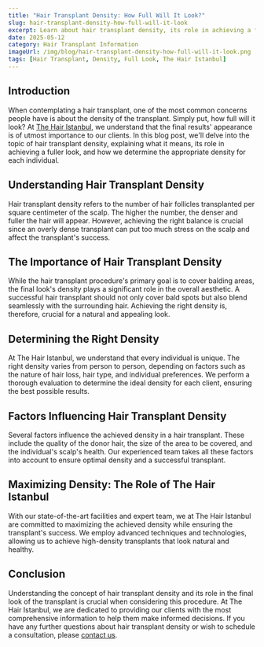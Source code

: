```yaml
---
title: "Hair Transplant Density: How Full Will It Look?"
slug: hair-transplant-density-how-full-will-it-look
excerpt: Learn about hair transplant density, its role in achieving a fuller look, and how it's determined at The Hair Istanbul.
date: 2025-05-12
category: Hair Transplant Information
imageUrl: /img/blog/hair-transplant-density-how-full-will-it-look.png
tags: [Hair Transplant, Density, Full Look, The Hair Istanbul]
---
```


<h2>Introduction</h2>
<p>When contemplating a hair transplant, one of the most common concerns people have is about the density of the transplant. Simply put, how full will it look? At <a href="https://thehairistanbul.com">The Hair Istanbul</a>, we understand that the final results' appearance is of utmost importance to our clients. In this blog post, we'll delve into the topic of hair transplant density, explaining what it means, its role in achieving a fuller look, and how we determine the appropriate density for each individual.</p>

<h2>Understanding Hair Transplant Density</h2>
<p>Hair transplant density refers to the number of hair follicles transplanted per square centimeter of the scalp. The higher the number, the denser and fuller the hair will appear. However, achieving the right balance is crucial since an overly dense transplant can put too much stress on the scalp and affect the transplant's success.</p>

<h2>The Importance of Hair Transplant Density</h2>
<p>While the hair transplant procedure's primary goal is to cover balding areas, the final look's density plays a significant role in the overall aesthetic. A successful hair transplant should not only cover bald spots but also blend seamlessly with the surrounding hair. Achieving the right density is, therefore, crucial for a natural and appealing look.</p>

<h2>Determining the Right Density</h2>
<p>At The Hair Istanbul, we understand that every individual is unique. The right density varies from person to person, depending on factors such as the nature of hair loss, hair type, and individual preferences. We perform a thorough evaluation to determine the ideal density for each client, ensuring the best possible results.</p>

<h2>Factors Influencing Hair Transplant Density</h2>
<p>Several factors influence the achieved density in a hair transplant. These include the quality of the donor hair, the size of the area to be covered, and the individual's scalp's health. Our experienced team takes all these factors into account to ensure optimal density and a successful transplant.</p>

<h2>Maximizing Density: The Role of The Hair Istanbul</h2>
<p>With our state-of-the-art facilities and expert team, we at The Hair Istanbul are committed to maximizing the achieved density while ensuring the transplant's success. We employ advanced techniques and technologies, allowing us to achieve high-density transplants that look natural and healthy.</p>

<h2>Conclusion</h2>
<p>Understanding the concept of hair transplant density and its role in the final look of the transplant is crucial when considering this procedure. At The Hair Istanbul, we are dedicated to providing our clients with the most comprehensive information to help them make informed decisions. If you have any further questions about hair transplant density or wish to schedule a consultation, please <a href="https://thehairistanbul.com/contact">contact us</a>.</p>